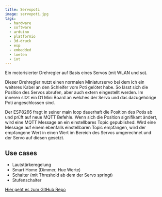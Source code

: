 ```yaml
---
title: Servopoti
image: servopoti.jpg
tags:
  - hardware
  - software
  - arduino
  - platformio
  - 3d-druck
  - esp
  - embedded
  - loeten
  - iot
---
```


Ein motorisierter Drehregler auf Basis eines Servos (mit WLAN und so).
<!--more-->
Dieser Drehregler nutzt einen normalen Miniaturservo bei dem ich ein weiteres Kabel an den Schleifer vom Poti gelötet habe.
So lässt sich die Position des Servos abrufen, aber auch extern eingestellt werden. Im inneren sitzt ein D1 Mini Board an welches der Servo und das dazugehörige Poti angeschlossen sind.

Der ESP8266 fragt in seiner main loop dauerhaft die Position des Potis ab und prüft auf neue MQTT Befehle. Wenn sich die Position signifikant ändert, wird eine MQTT Message an ein einstellbares Topic gepublished. Wird eine Message auf einem ebenfalls einstellbaren Topic empfangen, wird der empfangene Wert in einen Wert im Bereich des Servos umgerechnet und der Servo auf diesen gesetzt.

## Use cases
 - Lautstärkeregelung
 - Smart Home (Dimmer, Hue Werte)
 - Schalter (mit Threshold ab dem der Servo springt)
 - Stufenschalter


[Hier geht es zum GitHub Repo](https://github.com/niwla23/servopoti)